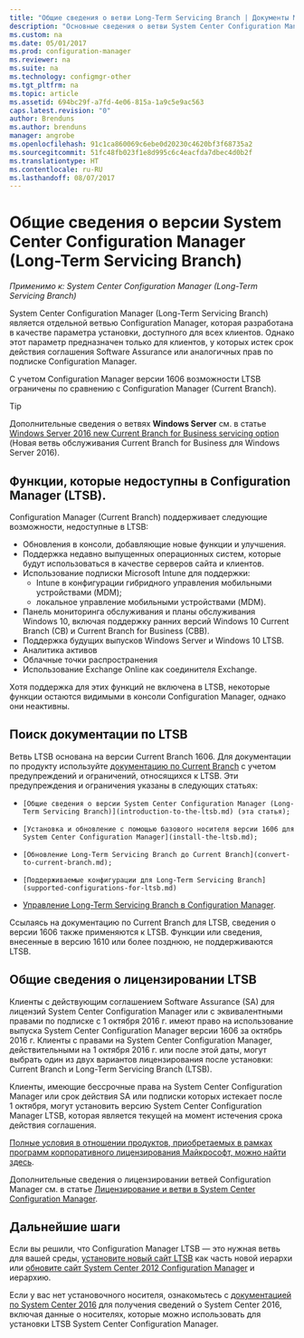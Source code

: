 ```yaml
---
title: "Общие сведения о ветви Long-Term Servicing Branch | Документы Майкрософт"
description: "Основные сведения о ветви System Center Configuration Manager (Long-Term Servicing Branch)."
ms.custom: na
ms.date: 05/01/2017
ms.prod: configuration-manager
ms.reviewer: na
ms.suite: na
ms.technology: configmgr-other
ms.tgt_pltfrm: na
ms.topic: article
ms.assetid: 694bc29f-a7fd-4e06-815a-1a9c5e9ac563
caps.latest.revision: "0"
author: Brenduns
ms.author: brenduns
manager: angrobe
ms.openlocfilehash: 91c1ca860069c6ebe0d20230c4620bf3f68735a2
ms.sourcegitcommit: 51fc48fb023f1e8d995c6c4eacfda7dbec4d0b2f
ms.translationtype: HT
ms.contentlocale: ru-RU
ms.lasthandoff: 08/07/2017
---
```

# <a name="introduction-to-the-long-term-servicing-branch-of-system-center-configuration-manager"></a>Общие сведения о версии System Center Configuration Manager (Long-Term Servicing Branch)

*Применимо к: System Center Configuration Manager (Long-Term Servicing Branch)*

System Center Configuration Manager (Long-Term Servicing Branch) является отдельной ветвью Configuration Manager, которая разработана в качестве параметра установки, доступного для всех клиентов. Однако этот параметр предназначен только для клиентов, у которых истек срок действия соглашения Software Assurance или аналогичных прав по подписке Configuration Manager.


С учетом Configuration Manager версии 1606 возможности LTSB ограничены по сравнению с Configuration Manager (Current Branch).

 > [!TIP]   
 > Дополнительные сведения о ветвях **Windows Server** см. в статье [Windows Server 2016 new Current Branch for Business servicing option]( https://blogs.technet.microsoft.com/windowsserver/2016/07/12/windows-server-2016-new-current-branch-for-business-servicing-option/) (Новая ветвь обслуживания Current Branch for Business для Windows Server 2016).

## <a name="features-that-are-not-available-in-the-ltsb-of-configuration-manager"></a>Функции, которые недоступны в Configuration Manager (LTSB).
Configuration Manager (Current Branch) поддерживает следующие возможности, недоступные в LTSB:

-   Обновления в консоли, добавляющие новые функции и улучшения.
-   Поддержка недавно выпущенных операционных систем, которые будут использоваться в качестве серверов сайта и клиентов.
-   Использование подписки Microsoft Intune для поддержки:
    -   Intune в конфигурации гибридного управления мобильными устройствами (MDM);
    -   локальное управление мобильными устройствами (MDM).
-   Панель мониторинга обслуживания и планы обслуживания Windows 10, включая поддержку ранних версий Windows 10 Current Branch (CB) и Current Branch for Business (CBB).  
-   Поддержка будущих выпусков Windows Server и Windows 10 LTSB.
-   Аналитика активов
-   Облачные точки распространения
-   Использование Exchange Online как соединителя Exchange.    

Хотя поддержка для этих функций не включена в LTSB, некоторые функции остаются видимыми в консоли Configuration Manager, однако они неактивны.


## <a name="find-documentation-for-the-ltsb"></a>Поиск документации по LTSB
Ветвь LTSB основана на версии Current Branch 1606. Для документации по продукту используйте [документацию по Current Branch](https://docs.microsoft.com/sccm/) с учетом предупреждений и ограничений, относящихся к LTSB. Эти предупреждения и ограничения указаны в следующих статьях:

-     [Общие сведения о версии System Center Configuration Manager (Long-Term Servicing Branch)](introduction-to-the-ltsb.md) (эта статья);
-     [Установка и обновление с помощью базового носителя версии 1606 для System Center Configuration Manager](install-the-ltsb.md);
-     [Обновление Long-Term Servicing Branch до Current Branch](convert-to-current-branch.md);
-     [Поддерживаемые конфигурации для Long-Term Servicing Branch](supported-configurations-for-ltsb.md)
-   [Управление Long-Term Servicing Branch в Configuration Manager](manage-the-ltsb.md).

Ссылаясь на документацию по Current Branch для LTSB, сведения о версии 1606 также применяются к LTSB. Функции или сведения, внесенные в версию 1610 или более позднюю, не поддерживаются LTSB.


## <a name="licensing-overview-for-the-ltsb"></a>Общие сведения о лицензировании LTSB   
Клиенты с действующим соглашением Software Assurance (SA) для лицензий System Center Configuration Manager или с эквивалентными правами по подписке с 1 октября 2016 г. имеют право на использование выпуска System Center Configuration Manager версии 1606 за октябрь 2016 г. Клиенты с правами на System Center Configuration Manager, действительными на 1 октября 2016 г. или после этой даты, могут выбрать один из двух вариантов лицензирования после установки: Current Branch и Long-Term Servicing Branch (LTSB).

Клиенты, имеющие бессрочные права на System Center Configuration Manager или срок действия SA или подписки которых истекает после 1 октября, могут установить версию System Center Configuration Manager LTSB, которая является текущей на момент истечения срока действия соглашения.

[Полные условия в отношении продуктов, приобретаемых в рамках программ корпоративного лицензирования Майкрософт, можно найти здесь](http://go.microsoft.com/fwlink/?LinkId=800052).

Дополнительные сведения о лицензировании ветвей Configuration Manager см. в статье [Лицензирование и ветви в System Center Configuration Manager](learn-more-editions.md).

## <a name="next-steps"></a>Дальнейшие шаги

Если вы решили, что Configuration Manager LTSB — это нужная ветвь для вашей среды, [установите новый сайт LTSB](/sccm/core/understand/install-the-ltsb#install-a-new-site) как часть новой иерархи или [обновите сайт System Center 2012 Configuration Manager](/sccm/core/understand/install-the-ltsb#upgrade-from-system-center-2012-configuration-manager) и иерархию.

Если у вас нет установочного носителя, ознакомьтесь с [документацией по System Center 2016](https://technet.microsoft.com/system-center-docs/system-center) для получения сведений о System Center 2016, включая данные о носителях, которые можно использовать для установки LTSB System Center Configuration Manager.  
